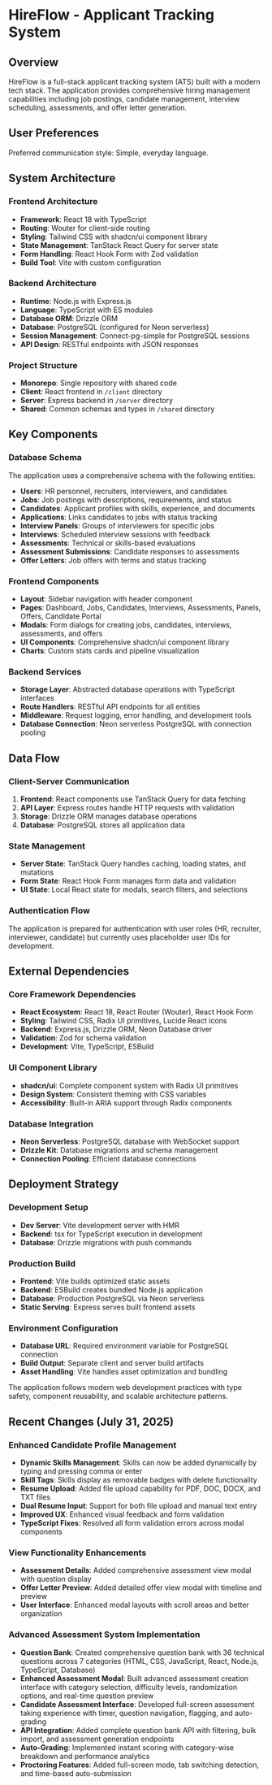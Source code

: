 # HireFlow - Applicant Tracking System

## Overview

HireFlow is a full-stack applicant tracking system (ATS) built with a modern tech stack. The application provides comprehensive hiring management capabilities including job postings, candidate management, interview scheduling, assessments, and offer letter generation.

## User Preferences

Preferred communication style: Simple, everyday language.

## System Architecture

### Frontend Architecture
- **Framework**: React 18 with TypeScript
- **Routing**: Wouter for client-side routing
- **Styling**: Tailwind CSS with shadcn/ui component library
- **State Management**: TanStack React Query for server state
- **Form Handling**: React Hook Form with Zod validation
- **Build Tool**: Vite with custom configuration

### Backend Architecture
- **Runtime**: Node.js with Express.js
- **Language**: TypeScript with ES modules
- **Database ORM**: Drizzle ORM
- **Database**: PostgreSQL (configured for Neon serverless)
- **Session Management**: Connect-pg-simple for PostgreSQL sessions
- **API Design**: RESTful endpoints with JSON responses

### Project Structure
- **Monorepo**: Single repository with shared code
- **Client**: React frontend in `/client` directory
- **Server**: Express backend in `/server` directory
- **Shared**: Common schemas and types in `/shared` directory

## Key Components

### Database Schema
The application uses a comprehensive schema with the following entities:
- **Users**: HR personnel, recruiters, interviewers, and candidates
- **Jobs**: Job postings with descriptions, requirements, and status
- **Candidates**: Applicant profiles with skills, experience, and documents
- **Applications**: Links candidates to jobs with status tracking
- **Interview Panels**: Groups of interviewers for specific jobs
- **Interviews**: Scheduled interview sessions with feedback
- **Assessments**: Technical or skills-based evaluations
- **Assessment Submissions**: Candidate responses to assessments
- **Offer Letters**: Job offers with terms and status tracking

### Frontend Components
- **Layout**: Sidebar navigation with header component
- **Pages**: Dashboard, Jobs, Candidates, Interviews, Assessments, Panels, Offers, Candidate Portal
- **Modals**: Form dialogs for creating jobs, candidates, interviews, assessments, and offers
- **UI Components**: Comprehensive shadcn/ui component library
- **Charts**: Custom stats cards and pipeline visualization

### Backend Services
- **Storage Layer**: Abstracted database operations with TypeScript interfaces
- **Route Handlers**: RESTful API endpoints for all entities
- **Middleware**: Request logging, error handling, and development tools
- **Database Connection**: Neon serverless PostgreSQL with connection pooling

## Data Flow

### Client-Server Communication
1. **Frontend**: React components use TanStack Query for data fetching
2. **API Layer**: Express routes handle HTTP requests with validation
3. **Storage**: Drizzle ORM manages database operations
4. **Database**: PostgreSQL stores all application data

### State Management
- **Server State**: TanStack Query handles caching, loading states, and mutations
- **Form State**: React Hook Form manages form data and validation
- **UI State**: Local React state for modals, search filters, and selections

### Authentication Flow
The application is prepared for authentication with user roles (HR, recruiter, interviewer, candidate) but currently uses placeholder user IDs for development.

## External Dependencies

### Core Framework Dependencies
- **React Ecosystem**: React 18, React Router (Wouter), React Hook Form
- **Styling**: Tailwind CSS, Radix UI primitives, Lucide React icons
- **Backend**: Express.js, Drizzle ORM, Neon Database driver
- **Validation**: Zod for schema validation
- **Development**: Vite, TypeScript, ESBuild

### UI Component Library
- **shadcn/ui**: Complete component system with Radix UI primitives
- **Design System**: Consistent theming with CSS variables
- **Accessibility**: Built-in ARIA support through Radix components

### Database Integration
- **Neon Serverless**: PostgreSQL database with WebSocket support
- **Drizzle Kit**: Database migrations and schema management
- **Connection Pooling**: Efficient database connections

## Deployment Strategy

### Development Setup
- **Dev Server**: Vite development server with HMR
- **Backend**: tsx for TypeScript execution in development
- **Database**: Drizzle migrations with push commands

### Production Build
- **Frontend**: Vite builds optimized static assets
- **Backend**: ESBuild creates bundled Node.js application
- **Database**: Production PostgreSQL via Neon serverless
- **Static Serving**: Express serves built frontend assets

### Environment Configuration
- **Database URL**: Required environment variable for PostgreSQL connection
- **Build Output**: Separate client and server build artifacts
- **Asset Handling**: Vite handles asset optimization and bundling

The application follows modern web development practices with type safety, component reusability, and scalable architecture patterns.

## Recent Changes (July 31, 2025)

### Enhanced Candidate Profile Management
- **Dynamic Skills Management**: Skills can now be added dynamically by typing and pressing comma or enter
- **Skill Tags**: Skills display as removable badges with delete functionality
- **Resume Upload**: Added file upload capability for PDF, DOC, DOCX, and TXT files
- **Dual Resume Input**: Support for both file upload and manual text entry
- **Improved UX**: Enhanced visual feedback and form validation
- **TypeScript Fixes**: Resolved all form validation errors across modal components

### View Functionality Enhancements
- **Assessment Details**: Added comprehensive assessment view modal with question display
- **Offer Letter Preview**: Added detailed offer view modal with timeline and preview
- **User Interface**: Enhanced modal layouts with scroll areas and better organization

### Advanced Assessment System Implementation
- **Question Bank**: Created comprehensive question bank with 36 technical questions across 7 categories (HTML, CSS, JavaScript, React, Node.js, TypeScript, Database)
- **Enhanced Assessment Modal**: Built advanced assessment creation interface with category selection, difficulty levels, randomization options, and real-time question preview
- **Candidate Assessment Interface**: Developed full-screen assessment taking experience with timer, question navigation, flagging, and auto-grading
- **API Integration**: Added complete question bank API with filtering, bulk import, and assessment generation endpoints
- **Auto-Grading**: Implemented instant scoring with category-wise breakdown and performance analytics
- **Proctoring Features**: Added full-screen mode, tab switching detection, and time-based auto-submission